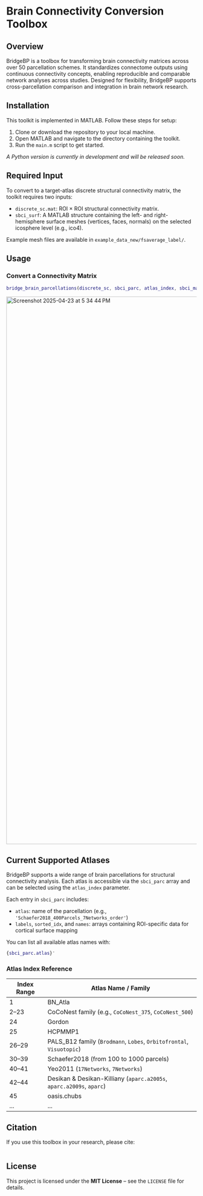 # Brain Connectivity Conversion Toolbox

## Overview
BridgeBP is a toolbox for transforming brain connectivity matrices across over 50 parcellation schemes. It standardizes connectome outputs using continuous connectivity concepts, enabling reproducible and comparable network analyses across studies. Designed for flexibility, BridgeBP supports cross-parcellation comparison and integration in brain network research.

## Installation
This toolkit is implemented in MATLAB. Follow these steps for setup:

1. Clone or download the repository to your local machine.  
2. Open MATLAB and navigate to the directory containing the toolkit.  
3. Run the `main.m` script to get started.

*A Python version is currently in development and will be released soon.*

## Required Input
To convert to a target-atlas discrete structural connectivity matrix, the toolkit requires two inputs:

- `discrete_sc.mat`: ROI × ROI structural connectivity matrix.
- `sbci_surf`: A MATLAB structure containing the left- and right-hemisphere surface meshes (vertices, faces, normals) on the selected icosphere level (e.g., ico4).

Example mesh files are available in `example_data_new/fsaverage_label/`.

## Usage
### Convert a Connectivity Matrix
```matlab
bridge_brain_parcellations(discrete_sc, sbci_parc, atlas_index, sbci_mapping, roi_exclusion_index, target_index);
```
<img width="1446" alt="Screenshot 2025-04-23 at 5 34 44 PM" src="https://github.com/user-attachments/assets/421c9f7e-545a-4784-b3eb-5449c2910000" />

## Current Supported Atlases

BridgeBP supports a wide range of brain parcellations for structural connectivity analysis. Each atlas is accessible via the `sbci_parc` array and can be selected using the `atlas_index` parameter.

Each entry in `sbci_parc` includes:

- `atlas`: name of the parcellation (e.g., `'Schaefer2018_400Parcels_7Networks_order'`)
- `labels`, `sorted_idx`, and `names`: arrays containing ROI-specific data for cortical surface mapping

You can list all available atlas names with:

```matlab
{sbci_parc.atlas}'
```
### Atlas Index Reference

| Index Range | Atlas Name / Family |
|-------------|---------------------|
| 1           | BN_Atla|
| 2–23       | CoCoNest family (e.g., `CoCoNest_375`, `CoCoNest_500`) |
| 24          | Gordon |
| 25          | HCPMMP1 |
| 26–29       | PALS_B12 family (`Brodmann`, `Lobes`, `Orbitofrontal`, `Visuotopic`) |
| 30–39       | Schaefer2018 (from 100 to 1000 parcels) |
| 40–41       | Yeo2011 (`17Networks`, `7Networks`) |
| 42–44       | Desikan & Desikan-Killiany (`aparc.a2005s`, `aparc.a2009s`, `aparc`) |
| 45          | oasis.chubs |
| ...   | ...   


## Citation
If you use this toolbox in your research, please cite:

```
```

## License
This project is licensed under the **MIT License** – see the `LICENSE` file for details.

